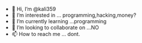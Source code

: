 - 👋 Hi, I’m @kali359
- 👀 I’m interested in ... programming,hacking,money?
- 🌱 I’m currently learning ...programming
- 💞️ I’m looking to collaborate on ...NO
- 📫 How to reach me ...    dont.

<!---
kali359/kali359 is a ✨ special ✨ repository because its `README.md` (this file) appears on your GitHub profile.
You can click the Preview link to take a look at your changes.
--->
